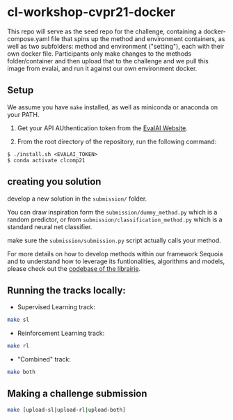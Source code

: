 # cl-workshop-cvpr21-docker

This repo will serve as the seed repo for the challenge, containing a docker-compose.yaml file that spins up the method and environment containers, as well as two subfolders: method and environment ("setting"), each with their own docker file. Participants only make changes to the methods folder/container and then upload that to the challenge and we pull this image from evalai, and run it against our own environment docker.

## Setup

We assume you have `make` installed, as well as miniconda or anaconda on your PATH.

1. Get your API AUthentication token from the [EvalAI Website](https://eval.ai/web/profile).

2. From the root directory of the repository, run the following command:

```console
$ ./install.sh <EVALAI_TOKEN>
$ conda activate clcomp21
```

## creating you solution

develop a new solution in the `submission/` folder. 

You can draw inspiration form the `submission/dummy_method.py` which is a random predictor,
or from `submission/classification_method.py` which is a standard neural net classifier.

make sure the `submission/submission.py` script actually calls your method.

For more details on how to develop methods within our framework Sequoia and to understand how to leverage its funtionalities, algorithms and models, please check out the [codebase of the librairie](https://github.com/lebrice/Sequoia/).


## Running the tracks locally:

- Supervised Learning track:

```bash
make sl
```

- Reinforcement Learning track:

```bash
make rl
```

- "Combined" track:

```bash
make both
```


## Making a challenge submission

```bash
make [upload-sl|upload-rl|upload-both]
```
